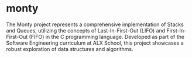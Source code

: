 # monty
The Monty project represents a comprehensive implementation of Stacks and Queues, utilizing the concepts of Last-In-First-Out (LIFO) and First-In-First-Out (FIFO) in the C programming language. Developed as part of the Software Engineering curriculum at ALX School, this project showcases a robust exploration of data structures and algorithms.
